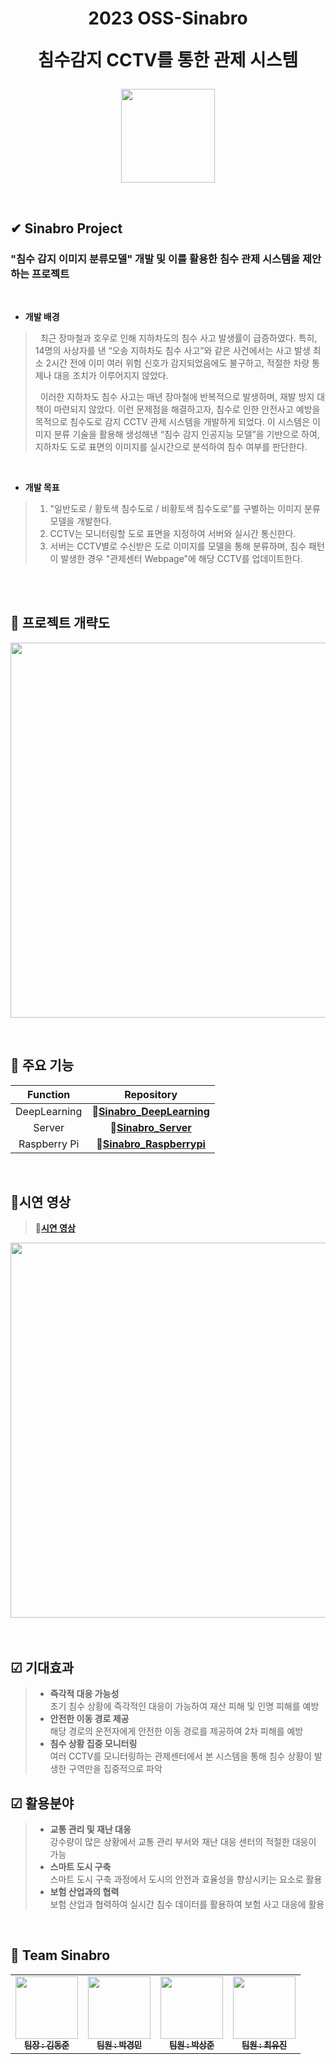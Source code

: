 <div align="center">
  <h1>2023 OSS-Sinabro
  
  침수감지 CCTV를 통한 관제 시스템</h1>
<p align="center">
  <img src="https://user-images.githubusercontent.com/90829718/264743490-9a2c7c07-c8cd-44f4-9da0-483afa96dc60.jpg" width="150" />
</p>
</div>
<br />

## ✔ Sinabro Project
### "침수 감지 이미지 분류모델" 개발 및 이를 활용한 침수 관제 시스템을 제안하는 프로젝트

<br />

- **개발 배경**

 
>&nbsp;&nbsp;최근 장마철과 호우로 인해 지하차도의 침수 사고 발생률이 급증하였다. 특히, 14명의 사상자를 낸 “오송 지하차도 침수 사고”와 같은 사건에서는 사고 발생 최소 2시간 전에 이미 여러 위험 신호가 감지되었음에도 불구하고, 적절한 차량 통제나 대응 조치가 이루어지지 않았다.
>
>&nbsp;&nbsp;이러한 지하차도 침수 사고는 매년 장마철에 반복적으로 발생하며, 재발 방지 대책이 마련되지 않았다. 이런 문제점을 해결하고자, 침수로 인한 안전사고 예방을 목적으로 침수도로 감지 CCTV 관제 시스템을 개발하게 되었다. 이 시스템은 이미지 분류 기술을 활용해 생성해낸 “침수 감지 인공지능 모델”을 기반으로 하여, 지하차도 도로 표면의 이미지를 실시간으로 분석하여 침수 여부를 판단한다.

<br />

- **개발 목표**

  
>1. "일반도로 / 황토색 침수도로 / 비황토색 침수도로"를 구별하는 이미지 분류모델을 개발한다.
>2. CCTV는 모니터링할 도로 표면을 지정하여 서버와 실시간 통신한다.
>3. 서버는 CCTV별로 수신받은 도로 이미지를 모델을 통해 분류하며, 침수 패턴이 발생한 경우 "관제센터 Webpage"에 해당 CCTV를 업데이트한다.

<br />
<br />

## 🔎 프로젝트 개략도
<p align="center">
  <img src="https://github.com/OSS-Sinabro/Sinabro_Readme/assets/90829718/310736cc-f33e-4a56-b004-f38d3dc962b3" width="600" />
</p>

<br />

## 📌 주요 기능

| **Function** | **Repository** |
|:------------:|:--------------:|
| DeepLearning | 🔗[**Sinabro_DeepLearning**](https://github.com/OSS-Sinabro/Sinabro_DeepLearning) |
| Server       | 🔗[**Sinabro_Server**](https://github.com/OSS-Sinabro/Sinabro_Server) |
| Raspberry Pi | 🔗[**Sinabro_Raspberrypi**](https://github.com/OSS-Sinabro/Sinabro_Raspberrypi) |


<br />


## 🎥시연 영상

> 🔗[**시연 영상**](https://youtu.be/-8Rl-fm9SdU?si=JQ4lKL_gWCzm6yM6)

<img src="https://github.com/OSS-Sinabro/Sinabro_Readme/assets/90829718/c7bb1473-7708-4b18-9645-afa46e4c56e4" width="600" />

<br />
<br />
<br />

## ☑  기대효과
>- **즉각적 대응 가능성** <br />
초기 침수 상황에 즉각적인 대응이 가능하여 재산 피해 및 인명 피해를 예방
>- **안전한 이동 경로 제공** <br />
해당 경로의 운전자에게 안전한 이동 경로를 제공하여 2차 피해를 예방
>- **침수 상황 집중 모니터링** <br />
여러 CCTV를 모니터링하는 관제센터에서 본 시스템을 통해 침수 상황이 발생한 구역만을 집중적으로 파악

## ☑  활용분야
>- **교통 관리 및 재난 대응** <br />
강수량이 많은 상황에서 교통 관리 부서와 재난 대응 센터의 적절한 대응이 가능
>- **스마트 도시 구축** <br />
스마트 도시 구축 과정에서 도시의 안전과 효율성을 향상시키는 요소로 활용
>- **보험 산업과의 협력** <br />
보험 산업과 협력하여 실시간 침수 데이터를 활용하여 보험 사고 대응에 활용

<br />

## 🤝 Team Sinabro
<table>
  <tbody>
    <tr>
      <td align="center"><a href="https://github.com/dj991108"><img src="https://avatars.githubusercontent.com/u/90829718?s=400&u=90d56923e2706f34c55a65af5a57da741856d97f&v=4"width="100px;" alt=""/><br /><sub><b> 팀장 : 김동준 </b></sub></a><br /></td>
      <td align="center"><a href="https://github.com/kyungmin1221"><img src="https://avatars.githubusercontent.com/u/105621255?v=4" width="100px;" alt=""/><br /><sub><b> 팀원  : 박경민 </b></sub></a><br /></td>
      <td align="center"><a href="https://github.com/plopPark"><img src="https://avatars.githubusercontent.com/u/114977536?v=4" width="100px;" alt=""/><br /><sub><b> 팀원 : 박상준 </b></sub></a><br /></td>
      <td align="center"><a href="https://github.com/cyujin"><img src="https://avatars.githubusercontent.com/u/113533845?v=4" width="100px;" alt=""/><br /><sub><b> 팀원 : 최유진 </b></sub></a><br /></td>
      </tr>
  </tbody>
</table>

<br />
